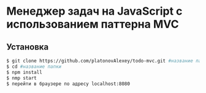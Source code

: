 # Менеджер задач на JavaScript с использованием паттерна MVC

## Установка

```sh
$ git clone https://github.com/platonovAlexey/todo-mvc.git #название папки
$ cd #название папки
$ npm install
$ nmp start
$ перейти в браузере по адресу localhost:8080
```